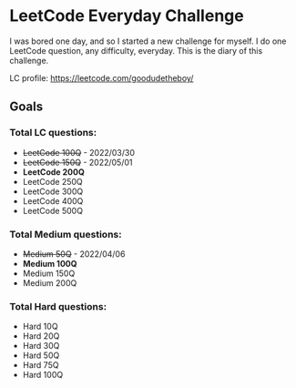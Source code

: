 # LeetCode Everyday Challenge
I was bored one day, and so I started a new challenge for myself. I do one LeetCode question, any difficulty, everyday. This is the diary of this challenge.

LC profile: https://leetcode.com/goodudetheboy/

## Goals

### Total LC questions:
- ~~LeetCode 100Q~~ - 2022/03/30
- ~~LeetCode 150Q~~ - 2022/05/01
- **LeetCode 200Q**
- LeetCode 250Q
- LeetCode 300Q
- LeetCode 400Q
- LeetCode 500Q

### Total Medium questions:
- ~~Medium 50Q~~ - 2022/04/06
- **Medium 100Q**
- Medium 150Q
- Medium 200Q

### Total Hard questions:
- Hard 10Q
- Hard 20Q
- Hard 30Q
- Hard 50Q
- Hard 75Q
- Hard 100Q
